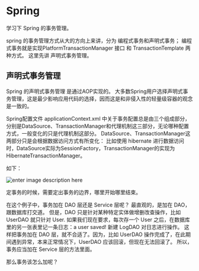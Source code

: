 # Spring

学习下 Spring 的事务管理。

spring 的事务管理方式从大的方向上来讲，分为 编程式事务和声明式事务；
编程式事务就是实现PlatformTransactionManager 接口 和 TransactionTemplate 两种方式。
这里先讲 声明式事务管理。

## 声明式事务管理

Spring 的声明式事务管理 是通过AOP实现的。
大多数Spring用户选择声明式事务管理，这是最少影响应用代码的选择，因而这是和非侵入性的轻量级容器的观念是一致的。

Spring配置文件 applicationContext.xml 中关于事务配置总是由三个组成部分，分别是DataSource、TransactionManager和代理机制这三部分，无论哪种配置方式，一般变化的只是代理机制这部分。
DataSource、TransactionManager这两部分只是会根据数据访问方式有所变化：
比如使用 hibernate 进行数据访问时，DataSource实际为SessionFactory，TransactionManager的实现为 HibernateTransactionManager。

如下：

![enter image description here](http://oimbmvqt3.bkt.clouddn.com/%E4%BA%8B%E5%8A%A1%E7%AE%A1%E7%90%86.PNG)

定事务的时候，需要定出事务的边界，哪里开始哪里结束。

在这个例子中，事务加在 DAO 层还是 Service 层呢？
最直观的，是加在 DAO，跟数据库打交道。
但是，DAO 只是针对某种特定实体做增删改查操作，比如 UserDAO 就只针对 User.
如果我们现在要求，每次存一个 User 之后，在数据库里的另一张表里记一条日志：a user saved! 
新建 LogDAO 对日志进行操作。
这样把事务加在 DAO 层，就不合适了。因为，比如 UserDAO 操作完成了，在此期间遇到异常，本来正常情况下，UserDAO 应该回滚，但现在无法回滚了。
所以，事务应当加在 Service 层的方法里面。

那么事务该怎么加呢？




